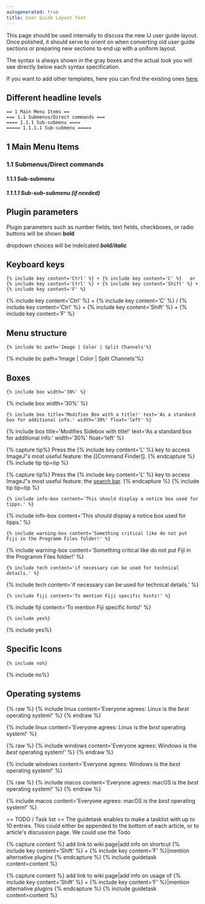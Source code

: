 ```yaml
---
autogenerated: true
title: User Guide Layout Test
---
```


This page should be used internally to discuss the new IJ user guide layout. Once polished, it should serve to orient on when converting old user guide sections or preparing new sections to end up with a uniform layout.

The syntax is always shown in the gray boxes and the actual look you will see directly below each syntax specification.

If you want to add other templates, here you can find the existing ones [here](https://github.com/imagej/imagej.github.io/tree/main/_includes).

Different headline levels
-------------------------

    == 1 Main Menu Items ==     
    === 1.1 Submenus/Direct commands ===
    ==== 1.1.1 Sub-submenu ====
    ===== 1.1.1.1 Sub-submenu =====

1 Main Menu Items
-----------------

### 1.1 Submenus/Direct commands

#### 1.1.1 Sub-submenu

##### 1.1.1.1 Sub-sub-submenu (if needed)



Plugin parameters
-----------------

Plugin parameters such as number fields, text fields, checkboxes, or radio buttons will be shown **bold**

dropdown choices will be indeícated ***bold/italic***

Keyboard keys
-------------

    {% include key content='Ctrl' %} + {% include key content='C' %}   or    {% include key content='Ctrl' %} + {% include key content='Shift' %} + {% include key content='F' %}

{% include key content='Ctrl' %} + {% include key content='C' %}     /     {% include key content='Ctrl' %} + {% include key content='Shift' %} + {% include key content='F' %}

Menu structure
--------------

    {% include bc path='Image | Color | Split Channels'%}

{% include bc path='Image | Color | Split Channels'%}

Boxes
-----

    {% include box width='30%' %}

{% include box width='30%' %}  

    {% include box title='Modifies Box with a title!' text='As a standard box for additional info.' width='30%' float='left' %}

{% include box title='Modifies Sidebox with title!' text='As a standard box for additional info.' width='30%' float='left' %}









{% capture tip%}
Press the {% include key content='L' %} key to access ImageJ"s most useful feature: the [[Command Finder]].
{% endcapture %}
{% include tip tip=tip %}


{% capture tip%}
Press the {% include key content='L' %} key to access ImageJ"s most useful feature: the [search bar](/learn/getting-started#the-search-bar).
{% endcapture %}
{% include tip tip=tip %}

    {% include info-box content='This should display a notice box used for tipps.' %}

{% include info-box content='This should display a notice box used for tipps.' %}

    {% include warning-box content='Something critical like do not put Fiji in the Programm Files folder!' %}

{% include warning-box content='Something critical like do not put Fiji in the Programm Files folder!' %}

    {% include tech content='if necessary can be used for technical details.' %}

{% include tech content='if necessary can be used for technical details.' %}

    {% include fiji content='To mention Fiji specific hints!' %}

{% include fiji content='To mention Fiji specific hints!' %}








    {% include yes%}


{% include yes%}


Specific Icons
--------------

    {% include no%}


{% include no%}


Operating systems
-----------------
{% raw %}
{% include linux content='Everyone agrees: Linux is the *best* operating system!' %}
{% endraw %}

{% include linux content='Everyone agrees: Linux is the *best* operating system!' %}  





{% raw %}
{% include windows content='Everyone agrees: Windows is the *best* operating system!' %}
{% endraw %}

{% include windows content='Everyone agrees: Windows is the *best* operating system!' %}  





{% raw %}
{% include macos content='Everyone agrees: macOS is the *best* operating system!' %}
{% endraw %}

{% include macos content='Everyone agrees: macOS is the *best* operating system!' %}  





== TODO / Task list == The guidetask enables to make a tasklist with up to 10 entries. This could either be appended to the bottom of each article, or to article's discussion page. We could use the Todo


{% capture  content %}
add link to wiki page|add info on shortcut {% include key content='Shift' %} + {% include key content='F' %}|mention alternative plugins
{% endcapture %}
{% include guidetask content=content %}


{% capture  content %}
add link to wiki page\|add info on usage of {% include key content='Shift' %} + {% include key content='F' %}\|mention alternative plugins
{% endcapture %}
{% include guidetask content=content %}
